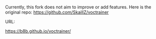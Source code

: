 Currently, this fork does not aim to improve or add features. 
Here is the original repo: https://github.com/SkaillZ/voctrainer

URL:

https://b8b.github.io/voctrainer/
